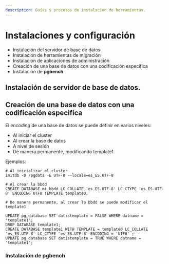 ```yaml
---
description: Guías y procesos de instalación de herramientas.
---
```


# Instalaciones y configuración

* Instalación del servidor de base de datos
* Instalación de herramientas de migración
* Instalación de aplicaciones de administración
* Creación de una base de datos con una codificación especifica
* Instalación de **pgbench**

## Instalación de servidor de base de datos.

## Creación de una base de datos con una codificación especifica

El _encoding_ de una base de datos se puede definir en varios niveles:

* Al iniciar el cluster
* Al crear la base de datos
* A nivel de sesión 
* De manera permanente, modificando template1.

Ejemplos:

```text
# Al inicializar el cluster
initdb -D /pgdata -E UTF-8 --locale=es_ES.UTF-8

# Al crear la bbdd
CREATE DATABASE mi_bbdd LC_COLLATE 'es_ES.UTF-8' LC_CTYPE 'es_ES.UTF-8' ENCODING UTF8 TEMPLATE template0;

# De manera permanente, al crear la bbdd se puede modificar el template1

UPDATE pg_database SET datistemplate = FALSE WHERE datname = 'template1';
DROP DATABASE template1;
CREATE DATABASE template1 WITH TEMPLATE = template0 LC_COLLATE 'es_ES.UTF-8' LC_CTYPE 'es_ES.UTF-8' ENCODING = 'UTF8' ;
UPDATE pg_database SET datistemplate = TRUE WHERE datname = 'template1';
```

### Instalación de pgbench



